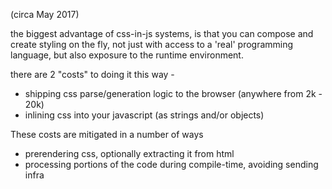 (circa May 2017)

the biggest advantage of css-in-js systems, is that you can compose and create styling on the fly,
not just with access to a 'real' programming language, but also exposure to the runtime environment. 

there are 2 "costs" to doing it this way - 

- shipping css parse/generation logic to the browser (anywhere from 2k - 20k)  
- inlining css into your javascript (as strings and/or objects)

These costs are mitigated in a number of ways 

- prerendering css, optionally extracting it from html
- processing portions of the code during compile-time, avoiding sending infra